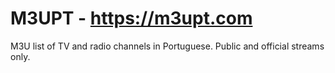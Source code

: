 # M3UPT - https://m3upt.com

M3U list of TV and radio channels in Portuguese. Public and official streams only.
